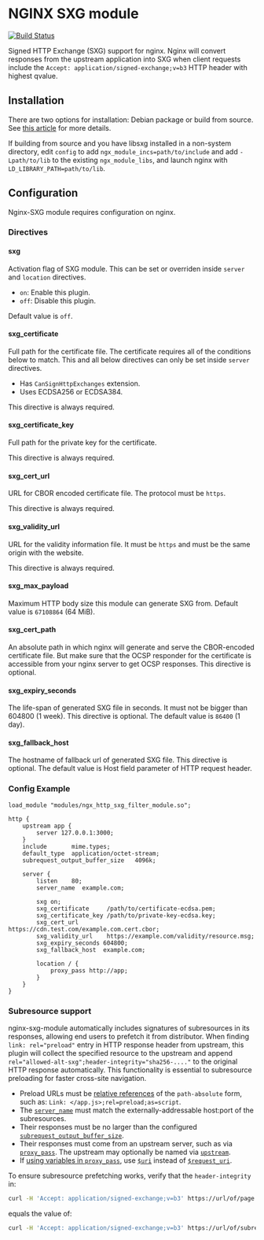 # NGINX SXG module

[![Build Status](https://travis-ci.org/google/nginx-sxg-module.svg?branch=master)](https://travis-ci.org/google/nginx-sxg-module)

Signed HTTP Exchange (SXG) support for nginx. Nginx will convert responses from
the upstream application into SXG when client requests include the `Accept:
application/signed-exchange;v=b3` HTTP header with highest qvalue.

## Installation

There are two options for installation: Debian package or build from source. See
[this article](https://web.dev/how-to-set-up-signed-http-exchanges/) for more
details.

If building from source and you have libsxg installed in a non-system
directory, edit `config` to add `ngx_module_incs=path/to/include` and add
`-Lpath/to/lib` to the existing `ngx_module_libs`, and launch nginx with
`LD_LIBRARY_PATH=path/to/lib`.

## Configuration

Nginx-SXG module requires configuration on nginx.

### Directives

#### sxg

Activation flag of SXG module. This can be set or overriden inside `server`
and `location` directives.

- `on`: Enable this plugin.
- `off`: Disable this plugin.

Default value is `off`.

#### sxg\_certificate

Full path for the certificate file. The certificate requires all of the
conditions below to match. This and all below directives can only be set
inside `server` directives.

- Has `CanSignHttpExchanges` extension.
- Uses ECDSA256 or ECDSA384.

This directive is always required.

#### sxg\_certificate\_key

Full path for the private key for the certificate.

This directive is always required.

#### sxg\_cert\_url

URL for CBOR encoded certificate file. The protocol must be `https`.

This directive is always required.

#### sxg\_validity\_url

URL for the validity information file. It must be `https` and must be the same
origin with the website.

This directive is always required.

#### sxg\_max\_payload

Maximum HTTP body size this module can generate SXG from. Default value is
`67108864` (64 MiB).


#### sxg\_cert\_path

An absolute path in which nginx will generate and serve the CBOR-encoded certificate file.
But make sure that the OCSP responder for the certificate is accessible from your nginx server to get OCSP responses.
This directive is optional.

#### sxg\_expiry\_seconds

The life-span of generated SXG file in seconds.
It must not be bigger than 604800 (1 week).
This directive is optional.
The default value is `86400` (1 day).

#### sxg\_fallback\_host

The hostname of fallback url of generated SXG file.
This directive is optional.
The default value is Host field parameter of HTTP request header.

### Config Example

```
load_module "modules/ngx_http_sxg_filter_module.so";

http {
    upstream app {
        server 127.0.0.1:3000;
    }
    include       mime.types;
    default_type  application/octet-stream;
    subrequest_output_buffer_size   4096k;

    server {
        listen    80;
        server_name  example.com;

        sxg on;
        sxg_certificate     /path/to/certificate-ecdsa.pem;
        sxg_certificate_key /path/to/private-key-ecdsa.key;
        sxg_cert_url        https://cdn.test.com/example.com.cert.cbor;
        sxg_validity_url    https://example.com/validity/resource.msg;
        sxg_expiry_seconds 604800;
        sxg_fallback_host  example.com;

        location / {
            proxy_pass http://app;
        }
    }
}
```

### Subresource support

nginx-sxg-module automatically includes signatures of subresources in its responses, allowing end users to prefetch it from distributor.
When finding `link: rel="preload"` entry in HTTP response header from upstream, this plugin will collect the specified resource to the upstream and append `rel="allowed-alt-sxg";header-integrity="sha256-...."` to the original HTTP response automatically.
This functionality is essential to subresource preloading for faster cross-site navigation.

  - Preload URLs must be [relative references](https://tools.ietf.org/html/rfc3986#section-4.2)
    of the `path-absolute` form, such as: `Link: </app.js>;rel=preload;as=script`.
  - The [`server_name`](https://nginx.org/en/docs/http/ngx_http_core_module.html#server_name)
    must match the externally-addressable host:port of the subresources.
  - Their responses must be no larger than the configured
    [`subrequest_output_buffer_size`](https://nginx.org/en/docs/http/ngx_http_core_module.html#subrequest_output_buffer_size).
  - Their responses must come from an upstream server, such as via
    [`proxy_pass`](https://nginx.org/en/docs/http/ngx_http_proxy_module.html#proxy_pass).
    The upstream may optionally be named via
    [`upstream`](https://nginx.org/en/docs/http/ngx_http_upstream_module.html#upstream).
  - If [using variables in
    `proxy_pass`](http://nginx.org/en/docs/http/ngx_http_proxy_module.html#non_idempotent:~:text=When%20variables%20are%20used%20in%20proxy_pass),
    use
    [`$uri`](http://nginx.org/en/docs/http/ngx_http_core_module.html#var_uri:~:text=1.2.7%29-,%24uri,current%20URI%20in%20request)
    instead of
    [`$request_uri`](http://nginx.org/en/docs/http/ngx_http_core_module.html#var_request_uri:~:text=%24request_uri,full%20original%20request%20URI).

To ensure subresource prefetching works, verify that the `header-integrity` in:

```bash
curl -H 'Accept: application/signed-exchange;v=b3' https://url/of/page.html | dump-signedexchange -payload=false | grep Link:
```

equals the value of:

```bash
curl -H 'Accept: application/signed-exchange;v=b3' https://url/of/subresource.jpg | dump-signedexchange -headerIntegrity
```
